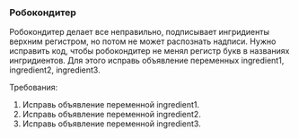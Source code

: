 
### Робокондитер

Робокондитер делает все неправильно, подписывает ингридиенты верхним регистром, но потом не может распознать надписи.
Нужно исправить код, чтобы робокондитер не менял регистр букв в названиях ингридиентов.
Для этого исправь объявление переменных ingredient1, ingredient2, ingredient3.


Требования:
1.	Исправь объявление переменной ingredient1.
2.	Исправь объявление переменной ingredient2.
3.	Исправь объявление переменной ingredient3.


